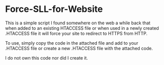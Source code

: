 # Force-SLL-for-Website

This is a simple script I found somewhere on the web a while back that when added to an existing HTACCESS file or  when used in a newly created .HTACCESS file it will force your site to redirect to HTTPS from HTTP.

To use, simply copy the code in the attached file and add to your .HTACCESS file or create a new .HTACCESS file with the attached code.

I do not own this code nor did I create it.
